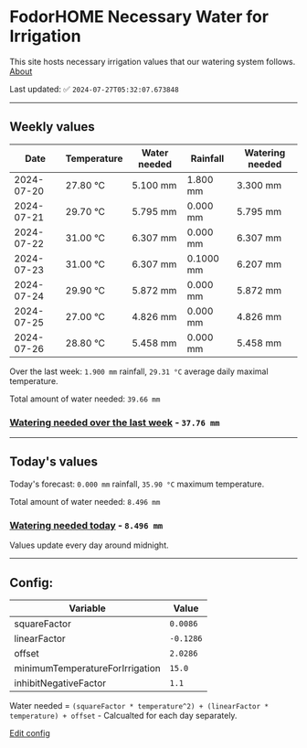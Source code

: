 # FodorHOME Necessary Water for Irrigation

This site hosts necessary irrigation values that our watering system follows. [About](https://github.com/redyau/irrigation)

Last updated: ✅ `2024-07-27T05:32:07.673848`

---

## Weekly values

| Date | Temperature | Water needed | Rainfall | Watering needed |
|-----|-----|-----|-----|-----|
| 2024-07-20 | 27.80 °C | 5.100 mm | 1.800 mm | 3.300 mm |
| 2024-07-21 | 29.70 °C | 5.795 mm | 0.000 mm | 5.795 mm |
| 2024-07-22 | 31.00 °C | 6.307 mm | 0.000 mm | 6.307 mm |
| 2024-07-23 | 31.00 °C | 6.307 mm | 0.1000 mm | 6.207 mm |
| 2024-07-24 | 29.90 °C | 5.872 mm | 0.000 mm | 5.872 mm |
| 2024-07-25 | 27.00 °C | 4.826 mm | 0.000 mm | 4.826 mm |
| 2024-07-26 | 28.80 °C | 5.458 mm | 0.000 mm | 5.458 mm |


Over the last week: `1.900 mm` rainfall, `29.31 °C` average daily maximal temperature.

Total amount of water needed: `39.66 mm`

### [Watering needed over the last week](lastweek.txt) - `37.76 mm`

---

## Today's values

Today's forecast: `0.000 mm` rainfall, `35.90 °C` maximum temperature.

Total amount of water needed: `8.496 mm`

### [Watering needed today](today.txt) - `8.496 mm`

Values update every day around midnight.

---

## Config:

| Variable | Value |
|-----|-----|
| squareFactor | `0.0086` |
| linearFactor | `-0.1286` |
| offset | `2.0286` |
| minimumTemperatureForIrrigation | `15.0` |
| inhibitNegativeFactor | `1.1` |

Water needed = `(squareFactor * temperature^2) + (linearFactor * temperature) + offset` - Calcualted for each day separately.

[Edit config](https://github.com/RedyAu/irrigation/edit/main/config.json)
